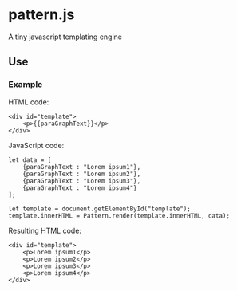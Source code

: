 # pattern.js
A tiny javascript templating engine

## Use
### Example

HTML code:
```
<div id="template">
    <p>{{paraGraphText}}</p>
</div>

```

JavaScript code:
```
let data = [
    {paraGraphText : "Lorem ipsum1"},
    {paraGraphText : "Lorem ipsum2"},
    {paraGraphText : "Lorem ipsum3"},
    {paraGraphText : "Lorem ipsum4"}
];

let template = document.getElementById("template");
template.innerHTML = Pattern.render(template.innerHTML, data);
```

Resulting HTML code:

```
<div id="template">
    <p>Lorem ipsum1</p>
    <p>Lorem ipsum2</p>
    <p>Lorem ipsum3</p>
    <p>Lorem ipsum4</p>
</div>
```
